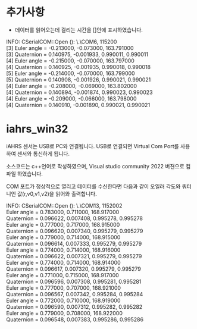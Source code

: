 # 추가사항
 - 데이터를 읽어오는데 걸리는 시간을 []안에 표시하였습니다.

INFO: CSerialCOM::Open (): \\.\COM6, 115200<br>
[3] Euler angle = -0.213000, -0.073000, 163.791000<br>
[3] Quaternion = 0.140975, -0.001933, 0.990011, 0.990011<br>
[4] Euler angle = -0.215000, -0.070000, 163.797000<br>
[4] Quaternion = 0.140925, -0.001935, 0.990018, 0.990018<br>
[5] Euler angle = -0.214000, -0.070000, 163.799000<br>
[5] Quaternion = 0.140908, -0.001926, 0.990021, 0.990021<br>
[4] Euler angle = -0.208000, -0.069000, 163.802000<br>
[4] Quaternion = 0.140894, -0.001874, 0.990023, 0.990023<br>
[4] Euler angle = -0.209000, -0.066000, 163.798000<br>
[4] Quaternion = 0.140910, -0.001890, 0.990021, 0.990021<br>
 
# iahrs_win32

iAHRS 센서는 USB로 PC와 연결됩니다.
USB로 연결되면 Virtual Com Port를 사용하여 센서와 통신하게 됩니다.

소스코드는 c++언어로 작성하였으며,
Visual studio community 2022 버젼으로 컴파일 하였습니다.

COM 포트가 정상적으로 열리고 데이터를 수신한다면 다음과 같이 오일러 각도와 쿼터니언 값(r,v0,v1,v2)을 읽어와 출력합니다.

INFO: CSerialCOM::Open (): \\.\COM13, 1152002<br>
Euler angle = 0.783000, 0.711000, 168.917000<br>
Quaternion = 0.096622, 0.007408, 0.995278, 0.995278<br>
Euler angle = 0.777000, 0.717000, 168.915000<br>
Quaternion = 0.096620, 0.007340, 0.995279, 0.995279<br>
Euler angle = 0.779000, 0.714000, 168.915000<br>
Quaternion = 0.096614, 0.007333, 0.995279, 0.995279<br>
Euler angle = 0.774000, 0.714000, 168.916000<br>
Quaternion = 0.096622, 0.007321, 0.995279, 0.995279<br>
Euler angle = 0.774000, 0.714000, 168.914000<br>
Quaternion = 0.096617, 0.007320, 0.995279, 0.995279<br>
Euler angle = 0.771000, 0.715000, 168.917000<br>
Quaternion = 0.096596, 0.007308, 0.995281, 0.995281<br>
Euler angle = 0.777000, 0.707000, 168.921000<br>
Quaternion = 0.096567, 0.007342, 0.995284, 0.995284<br>
Euler angle = 0.772000, 0.710000, 168.919000<br>
Quaternion = 0.096590, 0.007312, 0.995282, 0.995282<br>
Euler angle = 0.779000, 0.708000, 168.922000<br>
Quaternion = 0.096548, 0.007383, 0.995286, 0.995286<br>

